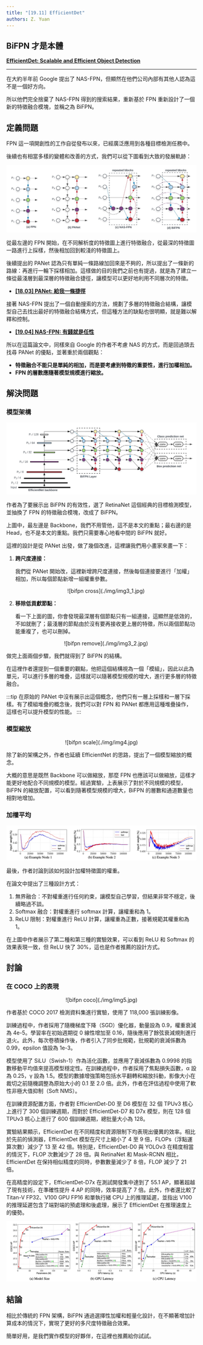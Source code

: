 ```yaml
---
title: "[19.11] EfficientDet"
authors: Z. Yuan
---
```


## BiFPN 才是本體

[**EfficientDet: Scalable and Efficient Object Detection**](https://arxiv.org/abs/1911.09070)

---

在大約半年前 Google 提出了 NAS-FPN，但顯然在他們公司內部有其他人認為這不是一個好方向。

所以他們完全捨棄了 NAS-FPN 得到的搜索結果，重新基於 FPN 重新設計了一個新的特徵融合模塊，並稱之為 BiFPN。

## 定義問題

FPN 這一項開創性的工作自從發布以來，已經廣泛應用到各種目標檢測任務中。

後續也有相當多樣的變體和改善的方式，我們可以從下圖看到大致的發展軌跡：

![FPN](./img/img2.jpg)

從最左邊的 FPN 開始，在不同解析度的特徵圖上進行特徵融合，從最深的特徵圖一路進行上採樣，然後相加回到較淺的特徵圖上。

後續提出的 PANet 認為只有單純一條路線加回來是不夠的，所以提出了一條新的路線：再進行一輪下採樣相加。這樣做的目的我們之前也有提過，就是為了建立一條從最淺層到最深層的特徵融合捷徑，讓模型可以更好地利用不同層次的特徵。

- [**[18.03] PANet: 給我一條捷徑**](../1803-panet/index.md)

接著 NAS-FPN 提出了一個自動搜索的方法，規劃了多層的特徵融合結構，讓模型自己去找出最好的特徵融合結構方式，但這種方法的缺點也很明顯，就是難以解釋和控制。

- [**[19.04] NAS-FPN: 有錢就是任性**](../1904-nasfpn/index.md)

所以在這篇論文中，同樣來自 Google 的作者不考慮 NAS 的方式，而是回過頭去找尋 PANet 的優點，並著重於兩個觀點：

- **特徵融合不能只是單純的相加，而是要考慮到特徵的重要性，進行加權相加。**
- **FPN 的層數應隨著模型規模進行縮放。**

## 解決問題

### 模型架構

![bifpn arch](./img/img3.jpg)

作者為了要展示出 BiFPN 的有效性，選了 RetinaNet 這個經典的目標檢測模型，並抽換了 FPN 的特徵融合模塊，改成了 BiFPN。

上圖中，最左邊是 Backbone，我們不用管他，這不是本文的重點；最右邊的是 Head，也不是本文的重點。我們只需要專心地看中間的 BiFPN 就好。

這裡的設計是從 PANet 出發，做了幾個改進，這裡讓我們用小畫家來畫一下：

1. **跨尺度連接：**

   我們從 PANet 開始改，這裡新增跨尺度連接，然後每個連接要進行「加權」相加，所以每個節點新增一組權重參數。

   <div align="center">
   <figure style={{"width": "30%"}}>
   ![bifpn cross](./img/img3_1.jpg)
   </figure>
   </div>

2. **移除低貢獻節點：**

   看一下上面的圖，你會發現最深層有個節點只有一組連接，這顯然是低效的，不如就刪了；最淺層的節點由於沒有要再接收更上層的特徵，所以兩個節點功能重複了，也可以刪掉。

   <div align="center">
   <figure style={{"width": "30%"}}>
   ![bifpn remove](./img/img3_2.jpg)
   </figure>
   </div>

做完上面兩個步驟，我們就得到了 BiFPN 的結構。

在這裡作者還提到一個重要的觀點，他把這個結構視為一個「模組」，因此以此為單元，可以進行多層的堆疊，這樣就可以隨著模型規模的增大，進行更多層的特徵融合。

:::tip
在原始的 PANet 中沒有展示出這個概念，他們只有一層上採樣和一層下採樣。有了模組堆疊的概念後，我們可以對 FPN 和 PANet 都應用這種堆疊操作，這樣也可以提升模型的性能。
:::

### 模型縮放

<div align="center">
<figure style={{"width": "70%"}}>
![bifpn scale](./img/img4.jpg)
</figure>
</div>

除了新的架構之外，作者也延續 EfficientNet 的思路，提出了一個模型縮放的概念。

大概的意思是既然 Backbone 可以做縮放，那麼 FPN 也應該可以做縮放，這樣才能更好地配合不同規模的模型。經過實驗，上表展示了對於不同規模的模型，BiFPN 的縮放配置，可以看到隨著模型規模的增大，BiFPN 的層數和通道數量也相對地增加。

### 加權平均

![bifpn avg](./img/img7.jpg)

最後，作者討論到該如何設計加權特徵圖的權重。

在論文中提出了三種設計方式：

1. 無界融合：不對權重進行任何約束，讓模型自己學習，但結果非常不穩定，後續略過不談。
2. Softmax 融合：對權重進行 softmax 計算，讓權重和為 1。
3. ReLU 限制：對權重進行 ReLU 計算，讓權重為正數，接著規範其權重和為 1。

在上圖中作者展示了第二種和第三種的實驗效果，可以看到 ReLU 和 Softmax 的效果表現一致，但 ReLU 快了 30%，這也是作者推薦的設計方式。

## 討論

### 在 COCO 上的表現

<div align="center">
<figure style={{"width": "90%"}}>
![bifpn coco](./img/img5.jpg)
</figure>
</div>

作者基於 COCO 2017 檢測資料集進行實驗，使用了 118,000 張訓練影像。

訓練過程中，作者採用了隨機梯度下降（SGD）優化器，動量設為 0.9，權重衰減為 4e-5。學習率在初始週期從 0 線性增加至 0.16，隨後應用了餘弦衰減規則進行退火。此外，每次卷積操作後，作者引入了同步批規範，批規範的衰減係數為 0.99，epsilon 值設為 1e-3。

模型使用了 SiLU（Swish-1）作為活化函數，並應用了衰減係數為 0.9998 的指數移動平均值來提高模型穩定性。在訓練過程中，作者採用了焦點損失函數，α 設為 0.25，γ 設為 1.5。模型的數據增強策略包括水平翻轉和縮放抖動，影像大小在裁切之前隨機調整為原始大小的 0.1 至 2.0 倍。此外，作者在評估過程中使用了軟性非極大值抑制（Soft NMS）。

在訓練資源配置方面，作者對 EfficientDet-D0 至 D6 模型在 32 個 TPUv3 核心上進行了 300 個訓練週期，而對於 EfficientDet-D7 和 D7x 模型，則在 128 個 TPUv3 核心上進行了 600 個訓練週期，總批量大小為 128。

實驗結果顯示，EfficientDet 在不同精度和資源限制下均表現出優異的效率。相比於先前的偵測器，EfficientDet 模型在尺寸上縮小了 4 至 9 倍，FLOPs（浮點運算次數）減少了 13 至 42 倍。特別是，EfficientDet-D0 與 YOLOv3 在精度相當的情況下，FLOP 次數減少了 28 倍。與 RetinaNet 和 Mask-RCNN 相比，EfficientDet 在保持相似精度的同時，參數數量減少了 8 倍，FLOP 減少了 21 倍。

在高精度的設定下，EfficientDet-D7x 在測試開發集中達到了 55.1 AP，顯著超越了現有技術，在準確性提升 4 AP 的同時，效率提高了 7 倍。此外，作者還比較了 Titan-V FP32、V100 GPU FP16 和單執行緒 CPU 上的推理延遲，並指出 V100 的推理延遲包含了端對端的預處理和後處理，展示了 EfficientDet 在推理速度上的優勢。

![bifpn speed](./img/img6.jpg)

## 結論

相比於傳統的 FPN 架構，BiFPN 通過選擇性加權和輕量化設計，在不顯著增加計算成本的情況下，實現了更好的多尺度特徵融合效果。

簡單好用，是我們實作模型的好夥伴，在這裡也推薦給你試試。
